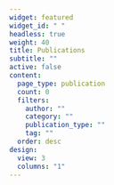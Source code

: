 ```yaml
---
widget: featured
widget_id: " "
headless: true
weight: 40
title: Publications
subtitle: ""
active: false
content:
  page_type: publication
  count: 0
  filters:
    author: ""
    category: ""
    publication_type: ""
    tag: ""
  order: desc
design:
  view: 3
  columns: "1"
---
```

